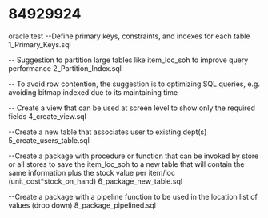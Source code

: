 # 84929924
oracle test
--Define primary keys, constraints, and indexes for each table
1_Primary_Keys.sql

-- Suggestion to partition large tables like item_loc_soh to improve query performance 
2_Partition_Index.sql

-- To avoid row contention, the suggestion is to optimizing SQL queries, e.g. avoiding bitmap indexed due to its maintaining time

-- Create a view that can be used at screen level to show only the required fields
4_create_view.sql

--Create a new table that associates user to existing dept(s)
5_create_users_table.sql

--Create a package with procedure or function that can be invoked by store or all stores to save the item_loc_soh to a new table that will contain the same information plus the stock value per item/loc (unit_cost*stock_on_hand)
6_package_new_table.sql

--Create a package with a pipeline function to be used in the location list of values (drop down)
8_package_pipelined.sql

